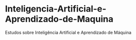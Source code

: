 # Inteligencia-Artificial-e-Aprendizado-de-Maquina
Estudos sobre Inteligência Artificial e Aprendizado de Máquina
